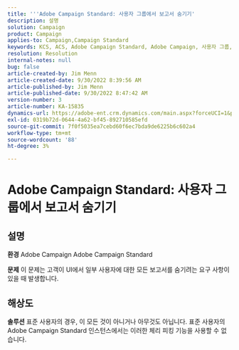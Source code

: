 ```yaml
---
title: '''Adobe Campaign Standard: 사용자 그룹에서 보고서 숨기기'
description: 설명
solution: Campaign
product: Campaign
applies-to: Campaign,Campaign Standard
keywords: KCS, ACS, Adobe Campaign Standard, Adobe Campaign, 사용자 그룹, 보고서 숨기기, FAQ
resolution: Resolution
internal-notes: null
bug: false
article-created-by: Jim Menn
article-created-date: 9/30/2022 8:39:56 AM
article-published-by: Jim Menn
article-published-date: 9/30/2022 8:47:42 AM
version-number: 3
article-number: KA-15835
dynamics-url: https://adobe-ent.crm.dynamics.com/main.aspx?forceUCI=1&pagetype=entityrecord&etn=knowledgearticle&id=7a36a570-9b40-ed11-9db1-0022480866ad
exl-id: 0319b72d-0644-4a62-bf45-892710585efd
source-git-commit: 7f0f5035ea7cebd60f6ec7bda9de6225b6c602a4
workflow-type: tm+mt
source-wordcount: '88'
ht-degree: 3%

---
```


# Adobe Campaign Standard: 사용자 그룹에서 보고서 숨기기

## 설명


<b>환경</b>
Adobe Campaign Adobe Campaign Standard

<b>문제</b>
이 문제는 고객이 UI에서 일부 사용자에 대한 모든 보고서를 숨기려는 요구 사항이 있을 때 발생합니다.


## 해상도


<b>솔루션</b>
표준 사용자의 경우, 이 모든 것이 아니거나 아무것도 아닙니다.
표준 사용자의 Adobe Campaign Standard 인스턴스에서는 이러한 체리 피킹 기능을 사용할 수 없습니다.
